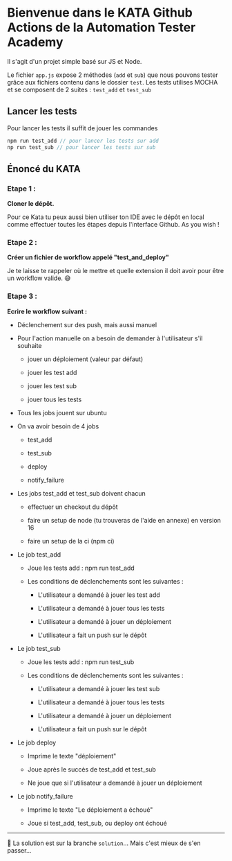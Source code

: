 # Bienvenue dans le KATA Github Actions de la Automation Tester Academy

Il s'agit d'un projet simple basé sur JS et Node.

Le fichier `app.js` expose 2 méthodes (`add` et `sub`)  que nous pouvons tester grâce aux fichiers contenu dans le dossier `test`.
Les tests utilises MOCHA et se composent de 2 suites : `test_add` et `test_sub`

## Lancer les tests

Pour lancer les tests il suffit de jouer les commandes 

```javascript
npm run test_add // pour lancer les tests sur add
np run test_sub // pour lancer les tests sur sub
```

## Énoncé du KATA

### Etape 1 :

**Cloner le dépôt.**

Pour ce Kata tu peux aussi bien utiliser ton IDE avec le dépôt en local comme effectuer toutes les étapes depuis l'interface Github. As you wish !

### Etape 2 :

**Créer un fichier de workflow appelé "test_and_deploy"**

Je te laisse te rappeler où le mettre et quelle extension il doit avoir pour être un workflow valide. 😅

### Etape 3 :

**Ecrire le workflow suivant :**

- Déclenchement sur des push, mais aussi manuel

- Pour l'action manuelle on a besoin de demander à l'utilisateur s'il souhaite

  - jouer un déploiement (valeur par défaut)

  - jouer les test add

  - jouer les test sub

  - jouer tous les tests

- Tous les jobs jouent sur ubuntu

- On va avoir besoin de 4 jobs

  - test_add

  - test_sub

  - deploy

  - notify_failure

- Les jobs test_add et test_sub doivent chacun

  - effectuer un checkout du dépôt

  - faire un setup de node (tu trouveras de l'aide en annexe) en version 16

  - faire un setup de la ci (npm ci)

- Le job test_add

  - Joue les tests add : npm run test_add

  - Les conditions de déclenchements sont les suivantes :

    - L'utilisateur a demandé à jouer les test add

    - L'utilisateur a demandé à jouer tous les tests

    - L'utilisateur a demandé à jouer un déploiement

    - L'utilisateur a fait un push sur le dépôt

- Le job test_sub

  - Joue les tests add : npm run test_sub

  - Les conditions de déclenchements sont les suivantes :

    - L'utilisateur a demandé à jouer les test sub

    - L'utilisateur a demandé à jouer tous les tests

    - L'utilisateur a demandé à jouer un déploiement

    - L'utilisateur a fait un push sur le dépôt

- Le job deploy

  - Imprime le texte "déploiement"

  - Joue après le succès de test_add et test_sub

  - Ne joue que si l'utilisateur a demandé à jouer un déploiement

- Le job notify_failure

  - Imprime le texte "Le déploiement a échoué"

  - Joue si test_add, test_sub, ou deploy ont échoué

---

🤫 La solution est sur la branche `solution`... Mais c'est mieux de s'en passer...

